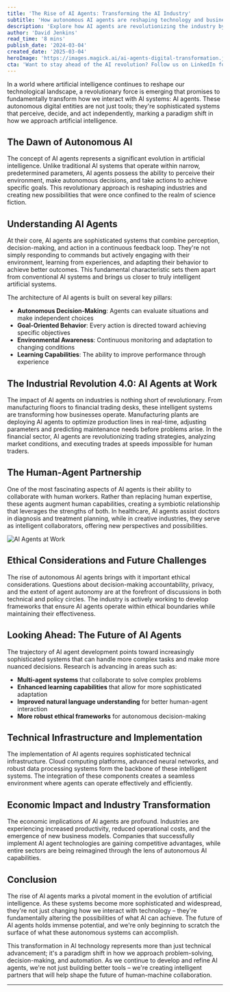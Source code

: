 ```yaml
---
title: 'The Rise of AI Agents: Transforming the AI Industry'
subtitle: 'How autonomous AI agents are reshaping technology and business'
description: 'Explore how AI agents are revolutionizing the industry by transforming interactions with AI systems. Discover their impact on various sectors, from manufacturing to healthcare, and the ethical considerations that accompany their rise.'
author: 'David Jenkins'
read_time: '8 mins'
publish_date: '2024-03-04'
created_date: '2025-03-04'
heroImage: 'https://images.magick.ai/ai-agents-digital-transformation.jpg'
cta: 'Want to stay ahead of the AI revolution? Follow us on LinkedIn for daily insights into how AI agents are reshaping industries and creating new opportunities for innovation.'
---
```


In a world where artificial intelligence continues to reshape our technological landscape, a revolutionary force is emerging that promises to fundamentally transform how we interact with AI systems: AI agents. These autonomous digital entities are not just tools; they're sophisticated systems that perceive, decide, and act independently, marking a paradigm shift in how we approach artificial intelligence.

## The Dawn of Autonomous AI

The concept of AI agents represents a significant evolution in artificial intelligence. Unlike traditional AI systems that operate within narrow, predetermined parameters, AI agents possess the ability to perceive their environment, make autonomous decisions, and take actions to achieve specific goals. This revolutionary approach is reshaping industries and creating new possibilities that were once confined to the realm of science fiction.

## Understanding AI Agents

At their core, AI agents are sophisticated systems that combine perception, decision-making, and action in a continuous feedback loop. They're not simply responding to commands but actively engaging with their environment, learning from experiences, and adapting their behavior to achieve better outcomes. This fundamental characteristic sets them apart from conventional AI systems and brings us closer to truly intelligent artificial systems.

The architecture of AI agents is built on several key pillars:

- **Autonomous Decision-Making**: Agents can evaluate situations and make independent choices
- **Goal-Oriented Behavior**: Every action is directed toward achieving specific objectives
- **Environmental Awareness**: Continuous monitoring and adaptation to changing conditions
- **Learning Capabilities**: The ability to improve performance through experience

## The Industrial Revolution 4.0: AI Agents at Work

The impact of AI agents on industries is nothing short of revolutionary. From manufacturing floors to financial trading desks, these intelligent systems are transforming how businesses operate. Manufacturing plants are deploying AI agents to optimize production lines in real-time, adjusting parameters and predicting maintenance needs before problems arise. In the financial sector, AI agents are revolutionizing trading strategies, analyzing market conditions, and executing trades at speeds impossible for human traders.

## The Human-Agent Partnership

One of the most fascinating aspects of AI agents is their ability to collaborate with human workers. Rather than replacing human expertise, these agents augment human capabilities, creating a symbiotic relationship that leverages the strengths of both. In healthcare, AI agents assist doctors in diagnosis and treatment planning, while in creative industries, they serve as intelligent collaborators, offering new perspectives and possibilities.

![AI Agents at Work](https://images.magick.ai/ai-agents-collaboration.jpg)

## Ethical Considerations and Future Challenges

The rise of autonomous AI agents brings with it important ethical considerations. Questions about decision-making accountability, privacy, and the extent of agent autonomy are at the forefront of discussions in both technical and policy circles. The industry is actively working to develop frameworks that ensure AI agents operate within ethical boundaries while maintaining their effectiveness.

## Looking Ahead: The Future of AI Agents

The trajectory of AI agent development points toward increasingly sophisticated systems that can handle more complex tasks and make more nuanced decisions. Research is advancing in areas such as:

- **Multi-agent systems** that collaborate to solve complex problems
- **Enhanced learning capabilities** that allow for more sophisticated adaptation
- **Improved natural language understanding** for better human-agent interaction
- **More robust ethical frameworks** for autonomous decision-making

## Technical Infrastructure and Implementation

The implementation of AI agents requires sophisticated technical infrastructure. Cloud computing platforms, advanced neural networks, and robust data processing systems form the backbone of these intelligent systems. The integration of these components creates a seamless environment where agents can operate effectively and efficiently.

## Economic Impact and Industry Transformation

The economic implications of AI agents are profound. Industries are experiencing increased productivity, reduced operational costs, and the emergence of new business models. Companies that successfully implement AI agent technologies are gaining competitive advantages, while entire sectors are being reimagined through the lens of autonomous AI capabilities.

## Conclusion

The rise of AI agents marks a pivotal moment in the evolution of artificial intelligence. As these systems become more sophisticated and widespread, they're not just changing how we interact with technology – they're fundamentally altering the possibilities of what AI can achieve. The future of AI agents holds immense potential, and we're only beginning to scratch the surface of what these autonomous systems can accomplish.

This transformation in AI technology represents more than just technical advancement; it's a paradigm shift in how we approach problem-solving, decision-making, and automation. As we continue to develop and refine AI agents, we're not just building better tools – we're creating intelligent partners that will help shape the future of human-machine collaboration.

---